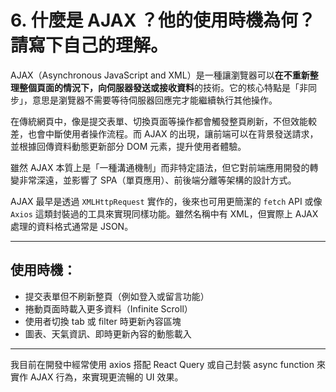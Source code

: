 # 6. 什麼是 AJAX ？他的使用時機為何？請寫下自己的理解。

AJAX（Asynchronous JavaScript and XML）是一種讓瀏覽器可以**在不重新整理整個頁面的情況下，向伺服器發送或接收資料**的技術。它的核心特點是「非同步」，意思是瀏覽器不需要等待伺服器回應完才能繼續執行其他操作。

在傳統網頁中，像是提交表單、切換頁面等操作都會觸發整頁刷新，不但效能較差，也會中斷使用者操作流程。而 AJAX 的出現，讓前端可以在背景發送請求，並根據回傳資料動態更新部分 DOM 元素，提升使用者體驗。

雖然 AJAX 本質上是「一種溝通機制」而非特定語法，但它對前端應用開發的轉變非常深遠，並影響了 SPA（單頁應用）、前後端分離等架構的設計方式。

AJAX 最早是透過 `XMLHttpRequest` 實作的，後來也可用更簡潔的 `fetch` API 或像 `Axios` 這類封裝過的工具來實現同樣功能。雖然名稱中有 XML，但實際上 AJAX 處理的資料格式通常是 JSON。

---

## 使用時機：

- 提交表單但不刷新整頁（例如登入或留言功能）
- 捲動頁面時載入更多資料（Infinite Scroll）
- 使用者切換 tab 或 filter 時更新內容區塊
- 圖表、天氣資訊、即時更新內容的動態載入

---

我目前在開發中經常使用 axios 搭配 React Query 或自己封裝 async function 來實作 AJAX 行為，來實現更流暢的 UI 效果。
